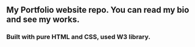 ## My Portfolio website repo. You can read my bio and see my works.
### Built with pure HTML and CSS, used W3 library.